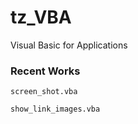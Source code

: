 # tz_VBA
Visual Basic for Applications

### Recent Works

```
screen_shot.vba

show_link_images.vba
```
